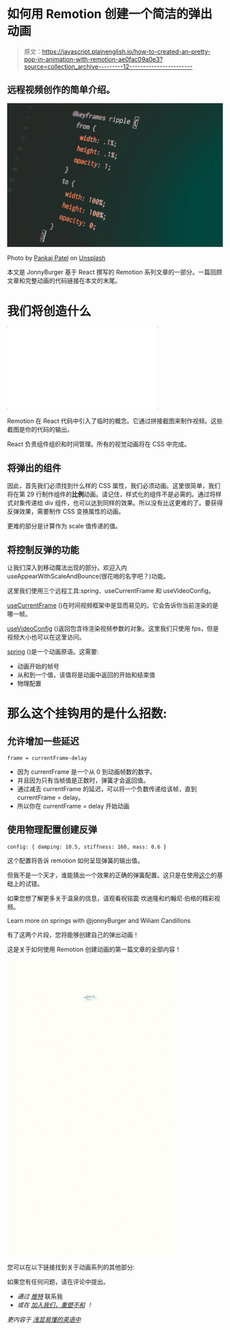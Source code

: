 # 如何用 Remotion 创建一个简洁的弹出动画

> 原文：<https://javascript.plainenglish.io/how-to-created-an-pretty-pop-in-animation-with-remotion-ae0fac09a0e3?source=collection_archive---------12----------------------->

## 远程视频创作的简单介绍。

![](img/74e27cc95bd6f9dc1c98971248a1b4ae.png)

Photo by [Pankaj Patel](https://unsplash.com/@pankajpatel?utm_source=medium&utm_medium=referral) on [Unsplash](https://unsplash.com?utm_source=medium&utm_medium=referral)

本文是 JonnyBurger 基于 React 撰写的 Remotion 系列文章的一部分。一篇回顾文章和完整动画的代码链接在本文的末尾。

# 我们将创造什么

![](img/165c07be7621f8994d76fc8c724815ba.png)

Remotion 在 React 代码中引入了临时的概念。它通过拼接截图来制作视频。这些截图是你的代码的输出。

React 负责组件组织和时间管理。所有的视觉动画将在 CSS 中完成。

## 将弹出的组件

因此，首先我们必须找到什么样的 CSS 属性，我们必须动画。这里很简单，我们将在第 29 行制作组件的**比例**动画。请记住，样式化的组件不是必需的。通过将样式对象传递给 div 组件，也可以达到同样的效果。所以没有比这更难的了。要获得反弹效果，需要制作 CSS 变换属性的动画。

更难的部分是计算作为 scale 值传递的值。

## 将控制反弹的功能

让我们深入到移动魔法出现的部分。欢迎入内 useAppearWithScaleAndBounce(很花哨的名字吧？)功能。

这里我们使用三个远程工具:spring、useCurrentFrame 和 useVideoConfig。

[useCurrentFrame](https://www.remotion.dev/docs/use-current-frame) ()在时间视频框架中是显而易见的。它会告诉你当前渲染的是哪一帧。

[useVideoConfig](https://www.remotion.dev/docs/use-video-config) ()返回包含待渲染视频参数的对象。这里我们只使用 fps，但是视频大小也可以在这里访问。

[spring](https://www.remotion.dev/docs/spring/) ()是一个动画原语。这需要:

*   动画开始的帧号
*   从和到一个值，该值将是动画中返回的开始和结束值
*   物理配置

# **那么这个挂钩用的是什么招数:**

## 允许增加一些延迟

```
frame = currentFrame-delay
```

*   因为 currentFrame 是一个从 0 到动画帧数的数字。
*   并且因为只有当帧值是正数时，弹簧才会返回值。
*   通过减去 currentFrame 的延迟，可以将一个负数传递给该帧，直到 currentFrame = delay。
*   所以你在 currentFrame = delay 开始动画

## 使用物理配置创建反弹

```
config: { damping: 10.5, stiffness: 160, mass: 0.6 }
```

这个配置将告诉 remotion 如何呈现弹簧的输出值。

但我不是一个天才，谁能猜出一个效果的正确的弹簧配置。这只是在使用[这个](https://springs.pomb.us/)的基础上的试错。

如果您想了解更多关于温泉的信息，请观看祝铭震·坎迪隆和约翰尼·伯格的精彩视频。

Learn more on springs with @jonnyBurger and Wiliam Candillons

有了这两个片段，您将能够创建自己的弹出动画！

这是关于如何使用 Remotion 创建动画的第一篇文章的全部内容！

![](img/ed73b0421c37a27ad605884675bd6893.png)

您可以在以下链接找到关于动画系列的其他部分:

如果您有任何问题，请在评论中提出。

*   *通过* [*推特*](https://twitter.com/FlorentPergoud) 联系我
*   *或在* [*加入我们，重塑不和*](https://discord.com/invite/6VzzNDwUwV) *！*

*更内容于* [*浅显易懂的英语中*](http://plainenglish.io/)